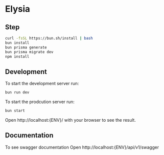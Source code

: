 # Elysia

## Step

```bash
curl -fsSL https://bun.sh/install | bash
bun install
bun prisma generate
bun prisma migrate dev
npm install
```


## Development

To start the development server run:

```bash
bun run dev 
````

To start the prodcution server run:

```bash
bun start
````

Open http://localhost:{ENV}/ with your browser to see the result.

## Documentation

To see swagger documentation
Open http://localhost:{ENV}/api/v1/swagger


